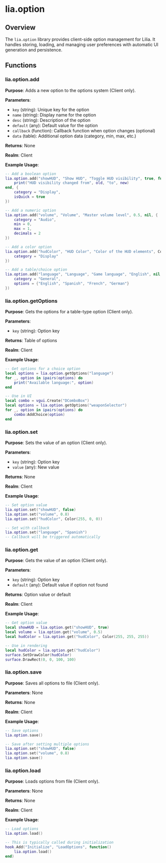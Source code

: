 # lia.option

## Overview
The `lia.option` library provides client-side option management for Lilia. It handles storing, loading, and managing user preferences with automatic UI generation and persistence.

## Functions

### lia.option.add
**Purpose**: Adds a new option to the options system (Client only).

**Parameters**:
- `key` (string): Unique key for the option
- `name` (string): Display name for the option
- `desc` (string): Description of the option
- `default` (any): Default value for the option
- `callback` (function): Callback function when option changes (optional)
- `data` (table): Additional option data (category, min, max, etc.)

**Returns**: None

**Realm**: Client

**Example Usage**:
```lua
-- Add a boolean option
lia.option.add("showHUD", "Show HUD", "Toggle HUD visibility", true, function(old, new)
    print("HUD visibility changed from", old, "to", new)
end, {
    category = "Display",
    isQuick = true
})

-- Add a numeric option
lia.option.add("volume", "Volume", "Master volume level", 0.5, nil, {
    category = "Audio",
    min = 0,
    max = 1,
    decimals = 2
})

-- Add a color option
lia.option.add("hudColor", "HUD Color", "Color of the HUD elements", Color(255, 255, 255), nil, {
    category = "Display"
})

-- Add a table/choice option
lia.option.add("language", "Language", "Game language", "English", nil, {
    category = "General",
    options = {"English", "Spanish", "French", "German"}
})
```

### lia.option.getOptions
**Purpose**: Gets the options for a table-type option (Client only).

**Parameters**:
- `key` (string): Option key

**Returns**: Table of options

**Realm**: Client

**Example Usage**:
```lua
-- Get options for a choice option
local options = lia.option.getOptions("language")
for _, option in ipairs(options) do
    print("Available language:", option)
end

-- Use in UI
local combo = vgui.Create("DComboBox")
local options = lia.option.getOptions("weaponSelector")
for _, option in ipairs(options) do
    combo:AddChoice(option)
end
```

### lia.option.set
**Purpose**: Sets the value of an option (Client only).

**Parameters**:
- `key` (string): Option key
- `value` (any): New value

**Returns**: None

**Realm**: Client

**Example Usage**:
```lua
-- Set option value
lia.option.set("showHUD", false)
lia.option.set("volume", 0.8)
lia.option.set("hudColor", Color(255, 0, 0))

-- Set with callback
lia.option.set("language", "Spanish")
-- Callback will be triggered automatically
```

### lia.option.get
**Purpose**: Gets the value of an option (Client only).

**Parameters**:
- `key` (string): Option key
- `default` (any): Default value if option not found

**Returns**: Option value or default

**Realm**: Client

**Example Usage**:
```lua
-- Get option value
local showHUD = lia.option.get("showHUD", true)
local volume = lia.option.get("volume", 0.5)
local hudColor = lia.option.get("hudColor", Color(255, 255, 255))

-- Use in rendering
local hudColor = lia.option.get("hudColor")
surface.SetDrawColor(hudColor)
surface.DrawRect(0, 0, 100, 100)
```

### lia.option.save
**Purpose**: Saves all options to file (Client only).

**Parameters**: None

**Returns**: None

**Realm**: Client

**Example Usage**:
```lua
-- Save options
lia.option.save()

-- Save after setting multiple options
lia.option.set("showHUD", false)
lia.option.set("volume", 0.8)
lia.option.save()
```

### lia.option.load
**Purpose**: Loads options from file (Client only).

**Parameters**: None

**Returns**: None

**Realm**: Client

**Example Usage**:
```lua
-- Load options
lia.option.load()

-- This is typically called during initialization
hook.Add("Initialize", "LoadOptions", function()
    lia.option.load()
end)
```
